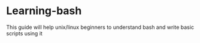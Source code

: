 # Learning-bash
This guide will help unix/linux beginners to understand bash and write basic scripts using it
